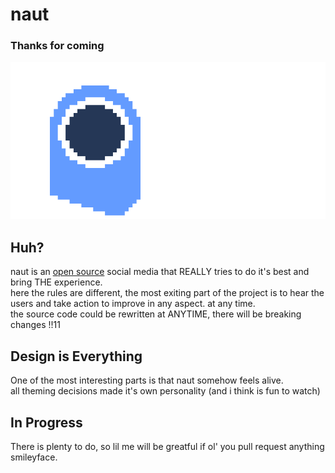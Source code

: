 # naut
### Thanks for coming
![awesome gif](./readme-resources/naut-github-welcom-animation.gif)

## Huh?
naut is an [open source](https://en.wikipedia.org/wiki/GNU_General_Public_License) social media that REALLY tries to do it's best and bring THE experience.  
here the rules are different, the most exiting part of the project is to hear the users and take action to improve in any aspect.
at any time.    
the source code could be rewritten at ANYTIME, there will be breaking changes !!11

## Design is Everything 
One of the most interesting parts is that naut somehow feels alive.  
all theming decisions made it's own personality (and i think is fun to watch)

## In Progress
There is plenty to do, so lil me will be greatful if ol' you pull request anything smileyface.
